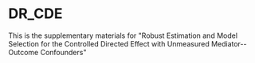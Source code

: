 # DR_CDE
This is the supplementary materials for "Robust Estimation and Model Selection for the Controlled Directed Effect with Unmeasured Mediator--Outcome Confounders"

